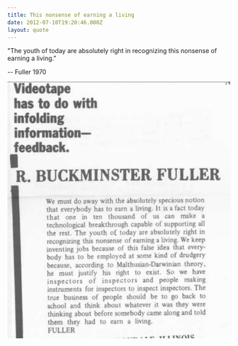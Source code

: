 ```yaml
---
title: This nonsense of earning a living
date: 2012-07-10T19:20:46.000Z
layout: quote
---
```


"The youth of today are absolutely right in recognizing this nonsense of earning a living."

-- Fuller 1970

![Fuller quote](/images/quotes/341B4CD7-4A31-48A5-9573-FE866F36339D.png)
